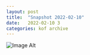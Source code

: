 ```yaml
---
layout:	post
title:	"Snapshot 2022-02-10"
date:	2022-02-10 3
categories:	kof archive
---
```


![Image Alt](https://k0f.github.io/assets/2022-02-10-143906.jpg)